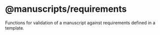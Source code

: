 # @manuscripts/requirements

Functions for validation of a manuscript against requirements defined in a template.
